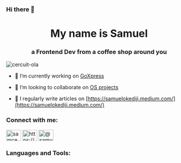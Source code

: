 ### Hi there 👋

<h1 align="center">My name is Samuel</h1>
<h3 align="center">a Frontend Dev from a coffee shop around you</h3>

<p align="left"> <img src="https://komarev.com/ghpvc/?username=cercuit-ola&label=Profile%20views&color=0e75b6&style=flat" alt="cercuit-ola" /> </p>

- 🔭 I’m currently working on [GoXpress](http://goxpress.io/)

- 👯 I’m looking to collaborate on [OS projects](https://ubuntu.com/)

- 📝 I regularly write articles on [https://samuelokediji.medium.com/](https://samuelokediji.medium.com/)

<h3 align="left">Connect with me:</h3>
<p align="left">
<a href="https://twitter.com/samcenaexe" target="blank"><img align="center" src="https://raw.githubusercontent.com/rahuldkjain/github-profile-readme-generator/master/src/images/icons/Social/twitter.svg" alt="samcenaexe" height="30" width="40" /></a>
<a href="https://linkedin.com/in/https://www.linkedin.com/in/okedijisamuelolaide/" target="blank"><img align="center" src="https://raw.githubusercontent.com/rahuldkjain/github-profile-readme-generator/master/src/images/icons/Social/linked-in-alt.svg" alt="https://www.linkedin.com/in/okedijisamuelolaide/" height="30" width="40" /></a>
<a href="https://medium.com/@samuelokediji" target="blank"><img align="center" src="https://raw.githubusercontent.com/rahuldkjain/github-profile-readme-generator/master/src/images/icons/Social/medium.svg" alt="@samuelokediji" height="30" width="40" /></a>
</p>

<h3 align="left">Languages and Tools:</h3>
 



